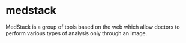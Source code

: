 # medstack
MedStack is a group of tools based on the web which allow doctors to perform various types of analysis only through an image.
